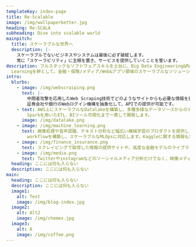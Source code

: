 ```yaml
---
templateKey: index-page
title: Re-Scalable
image: /img/wallpaperbetter.jpg
heading: Re:SCALA
subheading: Dive into scalable world
mainpitch:
  title: スケーラブルな世界へ
  description: |-
    スケーラブルでないビジネスやシステムは最後に必ず破綻します。
    常に「スケーラビリティ」に主眼を置き、サービスを提供していくことを誓います。
description: フルスタックなソフトウェアスキルを土台に、Big Data Engineering&Machine
  Learningを幹として、金融・保険/メディア/Web&アプリ領域のスケーラブルなソリューションを提供していきます。
intro:
  blurbs:
    - image: /img/webscraiping.png
      text: |-
        中間者攻撃を応用したWeb Scraping技術でどのようなサイトからも必要な情報を抜き出します。
        証券会社や銀行のWebログイン機構を抽象化して、APIでの提供が可能です。
    - text: AWS上にスケーラブルなDatalakeを構築し、多種多様なデータソースからのデータ取得から、Apache
        Sparkを用いたETL、BIツール可視化まで一貫して開発します。
      image: /img/datalake.png
    - image: /img/machine_learning.png
      text: 画像処理や音声認識、テキスト分析など幅広い機械学習のプロダクトを提供します。特に、SageMaker上でML
        workflowを構築し、スケーラブルなMLOpsに対応します。Kaggleに関する情報も発信していきます。
    - image: /img/finance_insurance.png
      text: スクレイピングで取得した情報の提供サイトや、高度な金融モデルのライブラリ、自動売買プログラムを提供していきます。アクチュアリーや統計検定など確率統計分野の情報発信もしていきます。
    - image: /img/media.png
      text: Twitterやinstagramなどのソーシャルメディア分析だけでなく、映像メディア配信・再生アプリケーションを提供していきます。
  heading: ここには何も入らない
  description: ここには何も入らない
main:
  heading: ここには何も入らない
  description: ここには何も入らない
  image1:
    alt: Test
    image: /img/blog-index.jpg
  image2:
    alt: Alt2
    image: /img/chemex.jpg
  image3:
    alt: A
    image: /img/coffee.png
---
```

